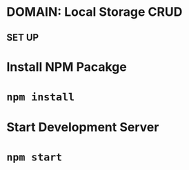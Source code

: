 # DOMAIN: Local Storage CRUD

## SET UP

# Install NPM Pacakge

# `npm install`

# Start Development Server

# `npm start`
